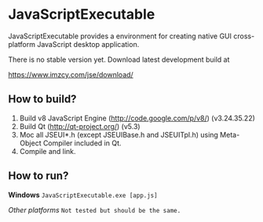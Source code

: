 JavaScriptExecutable
====================

JavaScriptExecutable provides a environment for creating native GUI cross-platform JavaScript desktop application.

There is no stable version yet. Download latest development build at

https://www.imzcy.com/jse/download/

How to build?
--------------------

1. Build v8 JavaScript Engine (http://code.google.com/p/v8/) (v3.24.35.22)
2. Build Qt (http://qt-project.org/) (v5.3)
3. Moc all JSEUI*.h (except JSEUIBase.h and JSEUITpl.h) using Meta-Object Compiler included in Qt.
4. Compile and link.

 
How to run?
--------------------

**Windows** `JavaScriptExecutable.exe [app.js]`

*Other platforms* `Not tested but should be the same.`
